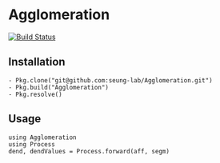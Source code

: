 # Agglomeration
[![Build Status](https://magnum.travis-ci.com/seung-lab/Agglomeration.svg?token=8Tibg9gfSDjmNTt3rpeu&branch=master)](https://magnum.travis-ci.com/seung-lab/Agglomeration)
## Installation
```
- Pkg.clone("git@github.com:seung-lab/Agglomeration.git")
- Pkg.build("Agglomeration")
- Pkg.resolve()
```

## Usage
```
using Agglomeration
using Process
dend, dendValues = Process.forward(aff, segm)
```
